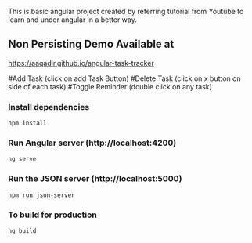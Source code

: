 This is basic angular project created by referring tutorial from Youtube to learn and under angular in a better way.

## Non Persisting Demo Available at

https://aaqadir.github.io/angular-task-tracker

#Add Task (click on add Task Button)
#Delete Task (click on x button on side of each task)
#Toggle Reminder (double click on any task)

### Install dependencies

```
npm install
```

### Run Angular server (http://localhost:4200)

```
ng serve
```

### Run the JSON server (http://localhost:5000)

```
npm run json-server
```

### To build for production

```
ng build
```
